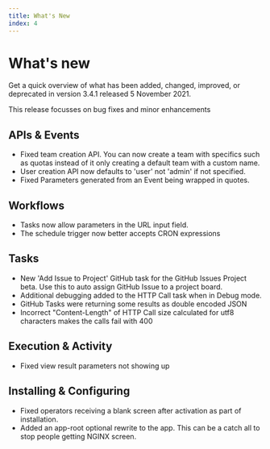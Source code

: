 ```yaml
---
title: What's New
index: 4
---
```


# What's new

Get a quick overview of what has been added, changed, improved, or deprecated in version 3.4.1 released 5 November 2021.

This release focusses on bug fixes and minor enhancements

## APIs & Events

- Fixed team creation API. You can now create a team with specifics such as quotas instead of it only creating a default team with a custom name.
- User creation API now defaults to 'user' not 'admin' if not specified.
- Fixed Parameters generated from an Event being wrapped in quotes.

## Workflows

- Tasks now allow parameters in the URL input field.
- The schedule trigger now better accepts CRON expressions

## Tasks

- New 'Add Issue to Project' GitHub task for the GitHub Issues Project beta. Use this to auto assign GitHub Issue to a project board.
- Additional debugging added to the HTTP Call task when in Debug mode.
- GitHub Tasks were returning some results as double encoded JSON
- Incorrect "Content-Length" of HTTP Call size calculated for utf8 characters makes the calls fail with 400

## Execution & Activity

- Fixed view result parameters not showing up

## Installing & Configuring

- Fixed operators receiving a blank screen after activation as part of installation.
- Added an app-root optional rewrite to the app. This can be a catch all to stop people getting NGINX screen.
